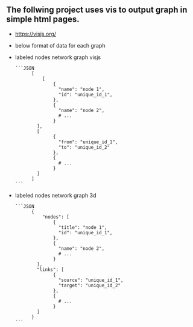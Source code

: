 ## The follwing project uses vis to output graph in simple html pages.
   -   https://visjs.org/ 
   - below format of data for each graph 

- labeled nodes network graph visjs

      ```JSON
            [
                [
                    {
                      "name": "node 1",
                      "id": "unique_id_1",
                    },
                    {
                      "name": "node 2",
                      # ...
                    }
              ],
              [
                    {
                      "from": "unique_id_1",
                      "to": "unique_id_2"
                    },
                    {
                      # ...
                    }
              ]
            ]
      ```

- labeled nodes network graph 3d

      ```JSON
            {
                "nodes": [
                    {
                      "title": "node 1",
                      "id": "unique_id_1",
                    },
                    {
                      "name": "node 2",
                      # ...
                    }
              ],
              "links": [
                    {
                      "source": "unique_id_1",
                      "target": "unique_id_2"
                    },
                    {
                      # ...
                    }
              ]
            }
      ```